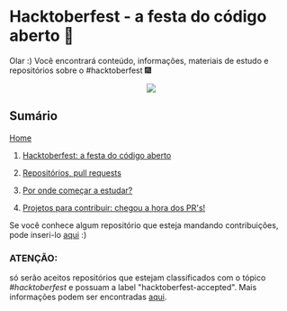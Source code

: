# Hacktoberfest - a festa do código aberto :tada:

Olar :) Você encontrará conteúdo, informações, materiais de estudo e repositórios sobre o #hacktoberfest :fireworks:  

<p align="center">
<img src="https://media.giphy.com/media/3EfgWHj0YIDrW/giphy.gif">
</p>  

## Sumário  

[Home](https://github.com/leticiadasilva/Hacktoberfest/wiki)

1. [Hacktoberfest: a festa do código aberto](https://github.com/leticiadasilva/Hacktoberfest/wiki/1.-Hacktoberfest:-a-festa-do-c%C3%B3digo-aberto)  

2. [Repositórios, pull requests](https://github.com/leticiadasilva/Hacktoberfest/wiki/2.-Reposit%C3%B3rios,-pull-requests)  

3. [Por onde começar a estudar?](https://github.com/leticiadasilva/Hacktoberfest/wiki/3.-Por-onde-come%C3%A7ar-a-estudar%3F)  

4. [Projetos para contribuir: chegou a hora dos PR's!](https://github.com/leticiadasilva/Hacktoberfest/wiki/4.-Projetos-para-contribuir:-chegou-a-hora-dos-PR's!)


Se você conhece algum repositório que esteja mandando contribuições, pode inseri-lo [aqui](https://github.com/leticiadasilva/Hacktoberfest/blob/master/repositorios.md) :)  

### **ATENÇÃO**: 
só serão aceitos repositórios que estejam classificados com o tópico _#hacktoberfest_ e possuam a label "hacktoberfest-accepted". Mais informações podem ser encontradas [aqui](https://hacktoberfest.digitalocean.com/hacktoberfest-update?utm_medium=email&utm_source=hacktoberfest&utm_campaign=main_&utm_content=response).
